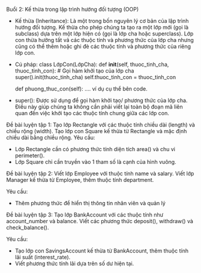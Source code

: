 Buổi 2: Kế thừa trong lập trình hướng đối tượng (OOP)

- Kế thừa (Inheritance): Là một trong bốn nguyên lý cơ bản của lập trình hướng đối tượng. Kế thừa cho phép chúng ta tạo ra một lớp mới (gọi là subclass) dựa trên một lớp hiện có (gọi là lớp cha hoặc superclass). Lớp con thừa hưởng tất vả các thuộc tính và phương thức của lớp cha nhưng cũng có thể thêm hoặc ghi đè các thuộc tính và phương thức của riêng lớp con.

- Cú pháp: 
class LớpCon(LớpCha):
    def __init__(self, thuoc_tinh_cha, thuoc_tinh_con):
        # Gọi hàm khởi tạo của lớp cha
        super().init(thuoc_tinh_cha)
        self.thuoc_tinh_con = thuoc_tinh_con

    def phuong_thuc_con(self):
        .... ví dụ cụ thể bên code.

- super(): Được sử dụng để gọi hàm khởi tạo/ phương thức của lớp cha. Điều này giúp chúng ta không cần phải viết lại toàn bộ đoạn mã liên quan đến việc khởi tạo các thuộc tính chung giữa các lớp con.



Đề bài luyện tập 1: Tạo lớp Rectangle với các thuộc tính chiều dài (length) và chiều rộng (width). Tạo lớp con Square kế thừa từ Rectangle và mặc định chiều dài bằng chiều rộng.
Yêu cầu:
- Lớp Rectangle cần có phương thức tính diện tích area() và chu vi perimeter().
- Lớp Square chỉ cần truyền vào 1 tham số là cạnh của hình vuông.

 
Đề bài luyện tập 2: Viết lớp Employee với thuộc tính name và salary. Viết lớp Manager kế thừa từ Employee, thêm thuộc tính department.

Yêu cầu:
- Thêm phương thức để hiển thị thông tin nhân viên và quản lý



Đề bài luyện tập 3: Tạo lớp BankAccount với các thuộc tính như account_number và balance. Viết các phương thức deposit(), withdraw() và check_balance().

Yêu cầu: 
- Tạo lớp con SavingsAccount kế thừa từ BankAccount, thêm thuộc tính lãi suất (interest_rate). 
- Viết phương thức tính lãi dựa trên số dư hiện tại.